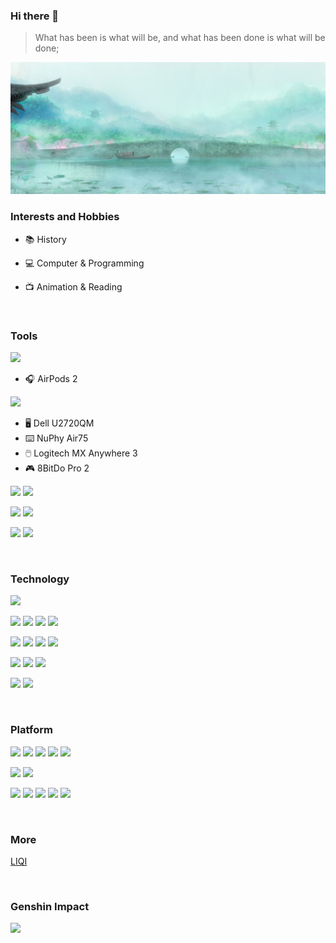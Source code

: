### Hi there 👋

> What has been is what will be, and what has been done is what will be done;

![](https://github.com/ykqmain/ykqmain/blob/main/0.jpg)

<!--
**ykqmain/ykqmain** is a ✨ _special_ ✨ repository because its `README.md` (this file) appears on your GitHub profile.

Here are some ideas to get you started:

- 🔭 I’m currently working on ...
- 🌱 I’m currently learning ...
- 👯 I’m looking to collaborate on ...
- 🤔 I’m looking for help with ...
- 💬 Ask me about ...
- 📫 How to reach me: ...
- 😄 Pronouns: ...
- ⚡ Fun fact: ...
-->

### Interests and Hobbies

- 📚 History

- 💻 Computer & Programming

- 📺 Animation & Reading

<br>


### Tools

[![](https://img.shields.io/badge/iPhone-12-F8F4ED?style=flat-square&logo=apple)](https://www.apple.com/)

- 🎧 AirPods 2

[![](https://img.shields.io/badge/MacBook%20Pro-M1-C0C0C0?style=flat-square&logo=apple)](https://www.apple.com.cn/mac/)

- 🖥️ Dell U2720QM
- ⌨️ NuPhy Air75
- 🖱️ Logitech MX Anywhere 3
- 🎮 8BitDo Pro 2

[![](https://img.shields.io/badge/Safari-Browser-blue?style=flat-square&logo=Safari&logoColor=000000)](https://www.apple.com/safari/)
[![](https://img.shields.io/badge/Firefox-Browser-FF7139?style=flat-square&logo=Firefox&logoColor=FF7139)](https://www.mozilla.org/en-US/firefox/)

[![](https://img.shields.io/badge/Sublime-Text-FF9800?style=flat-square&logo=Sublime-Text&logoColor=FF9800)](https://www.sublimetext.com)
[![](https://img.shields.io/badge/Xcode-Command%20Line%20Tools-147EFB?style=flat-square&logo=Xcode&logoColor=147EFB)](https://developer.apple.com/xcode/)

[![](https://img.shields.io/badge/VS-Code-007ACC?style=flat-square&logo=visual-studio-code&logoColor=007ACC)](https://code.visualstudio.com)
[![](https://img.shields.io/badge/Eclipse-IDE-2C2255?style=flat-square&logo=Eclipse&logoColor=2C2255)](https://www.eclipse.org)

<br>


### Technology

<!-- **★★★★☆** -->

[![](https://img.shields.io/badge/Python-3.10-3776AB?style=flat-square&logo=Python&logoColor=3776AB)](https://www.python.org)

[![](https://img.shields.io/badge/-Java-007396?style=flat-square&logo=Java&logoColor=ffffff)](https://www.oracle.com/java/technologies/downloads/)
[![](https://img.shields.io/badge/-MySQL-4479A1?style=flat-square&logo=MySQL&logoColor=ffffff)](https://dev.mysql.com/downloads/)
[![](https://img.shields.io/badge/-HTML5-E34F26?style=flat-square&logo=HTML5&logoColor=ffffff)](https://developer.mozilla.org/zh-CN/)
[![](https://img.shields.io/badge/-Markdown-000000?style=flat-square&logo=Markdown&logoColor=ffffff)](https://docs.github.com/en/github/writing-on-github/getting-started-with-writing-and-formatting-on-github/basic-writing-and-formatting-syntax)

[![](https://img.shields.io/badge/-Node.js-339933?style=flat-square&logo=node.js&logoColor=ffffff)](https://nodejs.org/zh-cn/)
[![](https://img.shields.io/badge/-Git-f05032?style=flat-square&logo=git&logoColor=ffffff)](https://git-scm.com)
[![](https://img.shields.io/badge/-Shell-4EAA25?style=flat-square&logo=GNU-Bash&logoColor=ffffff)](https://www.gnu.org/software/bash/)
[![](https://img.shields.io/badge/-Linux-FCC624?style=flat-square&logo=linux&logoColor=ffffff)](https://www.linuxfoundation.org)

![](https://img.shields.io/badge/-C-A8B9CC?style=flat-square&logo=c&logoColor=ffffff)
![](https://img.shields.io/badge/-C++-00599C?style=flat-square&logo=cplusplus&logoColor=ffffff)
[![](https://img.shields.io/badge/-JavaScript-F7DF1E?style=flat-square&logo=JavaScript&logoColor=ffffff)](https://developer.mozilla.org/zh-CN/)

[![](https://img.shields.io/badge/Apache-Maven%20Tomcat%20Hadoop%20Kafka-D22128?style=flat-square&logo=Apache&logoColor=D22128)](https://www.apache.org)
[![](https://img.shields.io/badge/-Rust-000000?style=flat-square&logo=Rust&logoColor=ffffff)](https://www.rust-lang.org/zh-CN/)

<br>


### Platform

[![](https://img.shields.io/badge/-Ubuntu-E95420?style=flat-square&logo=Ubuntu&logoColor=ffffff)](https://ubuntu.com)
[![](https://img.shields.io/badge/-CentOS-262577?style=flat-square&logo=CentOS&logoColor=ffffff)](https://www.centos.org)
[![](https://img.shields.io/badge/-Debian-A81D33?style=flat-square&logo=Debian&logoColor=ffffff)](https://www.debian.org)
[![](https://img.shields.io/badge/-deepin-007CFF?style=flat-square&logo=deepin&logoColor=ffffff)](https://www.deepin.org)
[![](https://img.shields.io/badge/-FreeBSD-AB2B28?style=flat-square&logo=FreeBSD&logoColor=ffffff)](https://www.freebsd.org)

[![](https://img.shields.io/badge/Windows-11-0078D6?style=flat-square&logo=windows&logoColor=0078D6)](https://www.microsoft.com/windows/windows-11)
[![](https://img.shields.io/badge/-Steam-000000?style=flat-square&logo=steam&logoColor=ffffff)](https://steamcommunity.com/profiles/76561198206430065/)

[![](https://img.shields.io/badge/-GitHub-181717?style=flat-square&logo=GitHub&logoColor=ffffff)](https://github.com/ykqmain)
[![](https://img.shields.io/badge/-Twitter-1DA1F2?style=flat-square&logo=Twitter&logoColor=ffffff)](https://twitter.com/ykqmain)
[![](https://img.shields.io/badge/-Bilibili-00A1D6?style=flat-square&logo=Bilibili&logoColor=ffffff)](https://space.bilibili.com/7216933)
[![](https://img.shields.io/badge/-Douban-007722?style=flat-square&logo=Douban&logoColor=ffffff)](https://douban.com/people/250982855/)
[![](https://img.shields.io/badge/Discord-Qiuye%236325-5865F2?style=flat-square&logo=Discord&logoColor=5865F2)](https://discord.com)

<br>


### More

[LIQI](https://blog.ykqmain.com/liqi/)

<br>


### Genshin Impact

![](https://genshin-card.getloli.com/6,26,34,43/189693501.png)

